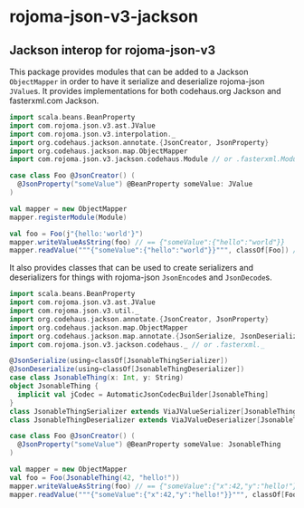 rojoma-json-v3-jackson
======================

Jackson interop for rojoma-json-v3
----------------------------------

This package provides modules that can be added to a Jackson
`ObjectMapper` in order to have it serialize and deserialize
rojoma-json `JValue`s.  It provides implementations for both
codehaus.org Jackson and fasterxml.com Jackson.

```scala
import scala.beans.BeanProperty
import com.rojoma.json.v3.ast.JValue
import com.rojoma.json.v3.interpolation._
import org.codehaus.jackson.annotate.{JsonCreator, JsonProperty}
import org.codehaus.jackson.map.ObjectMapper
import com.rojoma.json.v3.jackson.codehaus.Module // or .fasterxml.Module

case class Foo @JsonCreator() (
  @JsonProperty("someValue") @BeanProperty someValue: JValue
)

val mapper = new ObjectMapper
mapper.registerModule(Module)

val foo = Foo(j"{hello:'world'}")
mapper.writeValueAsString(foo) // == {"someValue":{"hello":"world"}}
mapper.readValue("""{"someValue":{"hello":"world"}}""", classOf[Foo]) // == foo
```

It also provides classes that can be used to create serializers and
deserializers for things with rojoma-json `JsonEncode`s and
`JsonDecode`s.

```scala
import scala.beans.BeanProperty
import com.rojoma.json.v3.ast.JValue
import com.rojoma.json.v3.util._
import org.codehaus.jackson.annotate.{JsonCreator, JsonProperty}
import org.codehaus.jackson.map.ObjectMapper
import org.codehaus.jackson.map.annotate.{JsonSerialize, JsonDeserialize}
import com.rojoma.json.v3.jackson.codehaus._ // or .fasterxml._

@JsonSerialize(using=classOf[JsonableThingSerializer])
@JsonDeserialize(using=classOf[JsonableThingDeserializer])
case class JsonableThing(x: Int, y: String)
object JsonableThing {
  implicit val jCodec = AutomaticJsonCodecBuilder[JsonableThing]
}
class JsonableThingSerializer extends ViaJValueSerializer[JsonableThing]
class JsonableThingDeserializer extends ViaJValueDeserializer[JsonableThing]

case class Foo @JsonCreator() (
  @JsonProperty("someValue") @BeanProperty someValue: JsonableThing
)

val mapper = new ObjectMapper
val foo = Foo(JsonableThing(42, "hello!"))
mapper.writeValueAsString(foo) // == {"someValue":{"x":42,"y":"hello!"}}
mapper.readValue("""{"someValue":{"x":42,"y":"hello!"}}""", classOf[Foo]) // == foo
```
